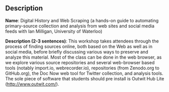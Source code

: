 ## Description

**Name**: Digital History and Web Scraping (a hands-on guide to automating primary-source collection and analysis from web sites and social media feeds with Ian Milligan, University of Waterloo)

**Description (2-3 sentences)**: This workshop takes attendees through the process of finding sources online, both based on the Web as well as in social media, before briefly discussing various ways to preserve and analyze this material. Most of the class can be done in the web browser, as we explore various source repositories and several web-browser based tools (notably import.io, webrecorder.io), repositories (from Zenodo.org to GitHub.org), the Doc Now web tool for Twitter collection, and analysis tools. The sole piece of software that students should pre install is Outwit Hub Lite (http://www.outwit.com/).
